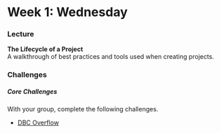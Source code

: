 # Week 1: Wednesday

### Lecture

**The Lifecycle of a Project**  
A walkthrough of best practices and tools used when creating projects.

### Challenges

##### Core Challenges

With your group, complete the following challenges.

- [DBC Overflow](../../../../overflow-challenge)

